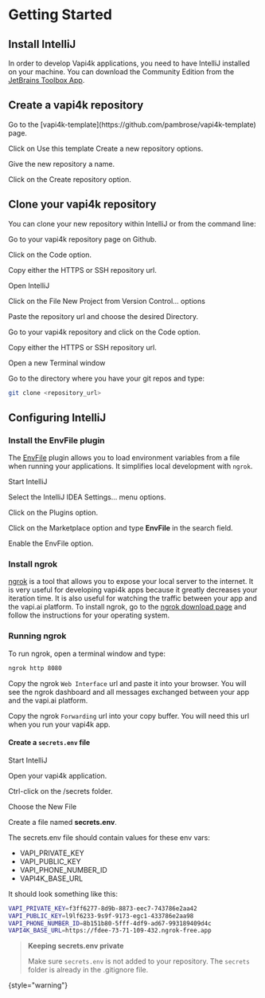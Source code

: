 # Getting Started

## Install IntelliJ

In order to develop Vapi4k applications, you need to have IntelliJ installed on your machine.
You can download the Community Edition from the [JetBrains Toolbox App](https://www.jetbrains.com/toolbox-app/).

## Create a vapi4k repository

<procedure title="Create a vapi4k repository ">
    <step>
        <p>Go to the [vapi4k-template](https://github.com/pambrose/vapi4k-template) page.</p>
    </step>
    <step>
        <p>Click on <shortcut>Use this template</shortcut> <shortcut>Create a new repository</shortcut> options.</p>
    </step>
    <step>
        <p>Give the new repository a name.</p>
    </step>
    <step>
        <p>Click on the <shortcut>Create repository</shortcut> option.</p>
    </step>
</procedure>

## Clone your vapi4k repository

You can clone your new repository within IntelliJ or from the command line:

<procedure title="Clone your new repository within IntelliJ">
    <step>
        <p>Go to your vapi4k repository page on Github.</p>
    </step>
    <step>
        <p>Click on the <shortcut>Code</shortcut> option.</p>
    </step>
    <step>
        <p>Copy either the <shortcut>HTTPS</shortcut> or <shortcut>SSH</shortcut> repository url. </p>
    </step>
    <step>
        <p>Open IntelliJ</p>
    </step>
    <step>
        <p>Click on the <shortcut>File</shortcut> <shortcut>New</shortcut> <shortcut>Project from Version Control...</shortcut> options</p>
    </step>
    <step>
        <p>Paste the repository url and choose the desired <shortcut>Directory</shortcut>.</p>
    </step>
</procedure>


<procedure title="Clone your new repository with git on the CLI">
    <step>
        <p>Go to your vapi4k repository and click on the <shortcut>Code</shortcut> option.</p>
    </step>
    <step>
        <p>Copy either the <shortcut>HTTPS</shortcut> or <shortcut>SSH</shortcut> repository url. </p>
    </step>
    <step>
        <p>Open a new Terminal window</p>
    </step>
    <step>
        <p>Go to the directory where you have your git repos and type: </p>
    </step>

```bash
git clone <repository_url>
```

</procedure>

## Configuring IntelliJ

### Install the EnvFile plugin

The [EnvFile](https://plugins.jetbrains.com/plugin/7861-envfile) plugin allows you to load environment variables from a
file when running your applications. It simplifies
local development with ```ngrok```.

<procedure title="Install the EnvFile plugin">
    <step>
        <p>Start IntelliJ</p>
    </step>
    <step>
        <p>Select the <shortcut>IntelliJ IDEA</shortcut> <shortcut>Settings...</shortcut> menu options.</p>
    </step>
    <step>
        <p>Click on the <shortcut>Plugins</shortcut> option. </p>
    </step>
    <step>
        <p>Click on the <shortcut>Marketplace</shortcut> option and type <b>EnvFile</b> in the search field. </p>
    </step>
    <step>
        <p>Enable the <shortcut>EnvFile</shortcut> option.</p>
    </step>
</procedure>

### Install ngrok

[ngrok](https://ngrok.com/) is a tool that allows you to expose your local server to the
internet. It is very useful for developing vapi4k apps because it greatly decreases your iteration time.
It is also useful for watching the traffic between your app and the vapi.ai platform.
To install ngrok, go to the [ngrok download page](https://ngrok.com/download) and follow the instructions for
your operating system.

### Running ngrok

To run ngrok, open a terminal window and type:

```bash
ngrok http 8080
```

Copy the ngrok `Web Interface` url and paste it into your browser. You will see the ngrok dashboard and all messages
exchanged between your app and the vapi.ai platform.

Copy the ngrok `Forwarding` url into your copy buffer. You will need this url when you run your vapi4k app.

#### Create a `secrets.env` file

<procedure title="Create secrets.env file">
    <step>
        <p>Start IntelliJ</p>
    </step>
    <step>
        <p>Open your vapi4k application.</p>
    </step>
    <step>
        <p>Ctrl-click on the <shortcut>/secrets</shortcut> folder.</p>
    </step>
    <step>
        <p>Choose the <shortcut>New</shortcut> <shortcut>File</shortcut></p>
    </step>
    <step>
        <p>Create a file named <b>secrets.env</b>.</p>
    </step>

The secrets.env file should contain values for these env vars:

* VAPI_PRIVATE_KEY
* VAPI_PUBLIC_KEY
* VAPI_PHONE_NUMBER_ID
* VAPI4K_BASE_URL

It should look something like this:

```bash
VAPI_PRIVATE_KEY=f3ff6277-8d9b-8873-eec7-743786e2aa42
VAPI_PUBLIC_KEY=l9lf6233-9s9f-9173-egc1-433786e2aa98
VAPI_PHONE_NUMBER_ID=8b151b80-5fff-4df9-ad67-993189409d4c
VAPI4K_BASE_URL=https://fdee-73-71-109-432.ngrok-free.app
```

> **Keeping secrets.env private**
>
> Make sure `secrets.env` is not added to your repository. The `secrets` folder is already in the .gitignore file.
>
>
{style="warning"}


</procedure>
